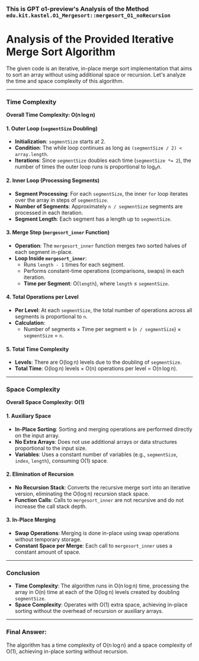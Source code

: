 ### This is GPT o1-preview's Analysis of the Method ```edu.kit.kastel.O1_Mergesort::mergesort_O1_noRecursion```

# **Analysis of the Provided Iterative Merge Sort Algorithm**

The given code is an iterative, in-place merge sort implementation that aims to sort an array without using additional space or recursion. Let's analyze the time and space complexity of this algorithm.

---

### **Time Complexity**

**Overall Time Complexity: O(n log n)**

#### **1. Outer Loop (`segmentSize` Doubling)**

- **Initialization**: `segmentSize` starts at 2.
- **Condition**: The while loop continues as long as `(segmentSize / 2) < array.length`.
- **Iterations**: Since `segmentSize` doubles each time (`segmentSize *= 2`), the number of times the outer loop runs is proportional to log₂n.

#### **2. Inner Loop (Processing Segments)**

- **Segment Processing**: For each `segmentSize`, the inner `for` loop iterates over the array in steps of `segmentSize`.
- **Number of Segments**: Approximately `n / segmentSize` segments are processed in each iteration.
- **Segment Length**: Each segment has a length up to `segmentSize`.

#### **3. Merge Step (`mergesort_inner` Function)**

- **Operation**: The `mergesort_inner` function merges two sorted halves of each segment in-place.
- **Loop Inside `mergesort_inner`**:
    - Runs `length - 1` times for each segment.
    - Performs constant-time operations (comparisons, swaps) in each iteration.
    - **Time per Segment**: O(`length`), where `length` ≤ `segmentSize`.

#### **4. Total Operations per Level**

- **Per Level**: At each `segmentSize`, the total number of operations across all segments is proportional to `n`.
- **Calculation**:
    - Number of segments × Time per segment ≈ (`n / segmentSize`) × `segmentSize` = `n`.

#### **5. Total Time Complexity**

- **Levels**: There are O(log n) levels due to the doubling of `segmentSize`.
- **Total Time**: O(log n) levels × O(n) operations per level = O(n log n).

---

### **Space Complexity**

**Overall Space Complexity: O(1)**

#### **1. Auxiliary Space**

- **In-Place Sorting**: Sorting and merging operations are performed directly on the input array.
- **No Extra Arrays**: Does not use additional arrays or data structures proportional to the input size.
- **Variables**: Uses a constant number of variables (e.g., `segmentSize`, `index`, `length`), consuming O(1) space.

#### **2. Elimination of Recursion**

- **No Recursion Stack**: Converts the recursive merge sort into an iterative version, eliminating the O(log n) recursion stack space.
- **Function Calls**: Calls to `mergesort_inner` are not recursive and do not increase the call stack depth.

#### **3. In-Place Merging**

- **Swap Operations**: Merging is done in-place using swap operations without temporary storage.
- **Constant Space per Merge**: Each call to `mergesort_inner` uses a constant amount of space.

---

### **Conclusion**

- **Time Complexity**: The algorithm runs in O(n log n) time, processing the array in O(n) time at each of the O(log n) levels created by doubling `segmentSize`.
- **Space Complexity**: Operates with O(1) extra space, achieving in-place sorting without the overhead of recursion or auxiliary arrays.

---

### **Final Answer:**

The algorithm has a time complexity of O(n log n) and a space complexity of O(1), achieving in-place sorting without recursion.
